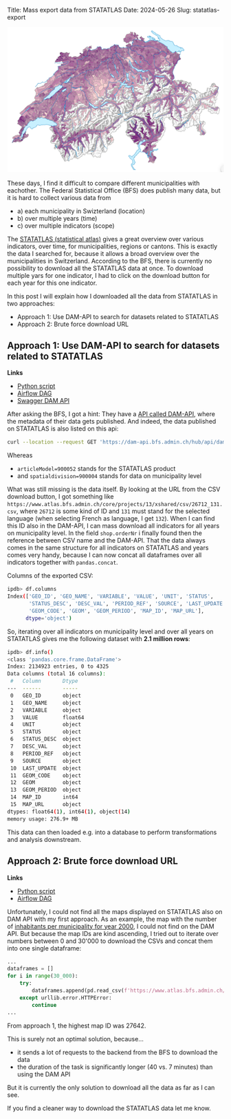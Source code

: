 Title: Mass export data from STATATLAS
Date: 2024-05-26
Slug: statatlas-export

![STATATLAS Thumbnail](../images/statatlas_thumbnail.png)

These days, I find it difficult to compare different municipalities with eachother.
The Federal Statistical Office (BFS) does publish many data, but it is hard to collect various data from

* a) each municipality in Swizterland (location)
* b) over multiple years (time)
* c) over multiple indicators (scope)

The [STATATLAS (statistical atlas)](https://www.atlas.bfs.admin.ch/de/index.html) gives a great overview over various indicators, over time, for municipalities, regions or cantons.
This is exactly the data I searched for, because it allows a broad overview over the municipalities in Switzerland.
According to the BFS, there is currently no possibility to download all the STATATLAS data at once.
To download multiple yars for one indicator, I had to click on the download button for each year for this one indicator.

In this post I will explain how I downloaded all the data from STATATLAS in two approaches:

* Approach 1: Use DAM-API to search for datasets related to STATATLAS
* Approach 2: Brute force download URL

## Approach 1: Use DAM-API to search for datasets related to STATATLAS

**Links**

* [Python script](https://github.com/fbardos/homelab_elt/blob/main/homelab_airflow/dags/bfs_statatlas/run_bfs_statatlas.py)
* [Airflow DAG](https://github.com/fbardos/homelab_elt/blob/c98dbf5de5e235f5308f31ad69e531a9d50ae054/homelab_airflow/dags/bfs_statatlas/dag_bfs_statatlas.py)
* [Swagger DAM API](https://dam-api.bfs.admin.ch/hub/swagger-ui/index.html)

After asking the BFS, I got a hint: They have a [API called DAM-API](https://www.bfs.admin.ch/bfs/de/home/dienstleistungen/forschung/api/api-diffusion-dam.html), where the metadata of their data gets published.
And indeed, the data published on STATATLAS is also listed on this api:

```bash
curl --location --request GET 'https://dam-api.bfs.admin.ch/hub/api/dam/assets?articleModel=900052&spatialdivision=900004'
```

Whereas

* `articleModel=900052` stands for the STATATLAS product
* and `spatialdivision=900004` stands for data on municipality level

What was still missing is the data itself. By looking at the URL from the CSV download button, I got something like `https://www.atlas.bfs.admin.ch/core/projects/13/xshared/csv/26712_131.csv`, where `26712` is some kind of ID and `131` must stand for the selected language (when selecting French as language, I get `132`). When I can find this ID also in the DAM-API, I can mass download all indicators for all years on municipality level. In the field `shop.orderNr` i finally found then the reference between CSV name and the DAM-API.
That the data always comes in the same structure for all indicators on STATATLAS and years comes very handy, because I can now concat all dataframes over all indicators together with `pandas.concat`.

Columns of the exported CSV:
```bash
ipdb> df.columns
Index(['GEO_ID', 'GEO_NAME', 'VARIABLE', 'VALUE', 'UNIT', 'STATUS',
       'STATUS_DESC', 'DESC_VAL', 'PERIOD_REF', 'SOURCE', 'LAST_UPDATE',
       'GEOM_CODE', 'GEOM', 'GEOM_PERIOD', 'MAP_ID', 'MAP_URL'],
      dtype='object')
```

So, iterating over all indicators on municipality level and over all years on STATATLAS gives me the following dataset with **2.1 million rows**:

```bash
ipdb> df.info()
<class 'pandas.core.frame.DataFrame'>
Index: 2134923 entries, 0 to 4325
Data columns (total 16 columns):
 #   Column       Dtype  
---  ------       -----  
 0   GEO_ID       object 
 1   GEO_NAME     object 
 2   VARIABLE     object 
 3   VALUE        float64
 4   UNIT         object 
 5   STATUS       object 
 6   STATUS_DESC  object 
 7   DESC_VAL     object 
 8   PERIOD_REF   object 
 9   SOURCE       object 
 10  LAST_UPDATE  object 
 11  GEOM_CODE    object 
 12  GEOM         object 
 13  GEOM_PERIOD  object 
 14  MAP_ID       int64  
 15  MAP_URL      object 
dtypes: float64(1), int64(1), object(14)
memory usage: 276.9+ MB
```

This data can then loaded e.g. into a database to perform transformations and analysis downstream.

## Approach 2: Brute force download URL

**Links**

* [Python script](https://github.com/fbardos/homelab_elt/blob/main/homelab_airflow/dags/bfs_statatlas/run_bfs_statatlas_iteration.py)
* [Airflow DAG](https://github.com/fbardos/homelab_elt/blob/main/homelab_airflow/dags/bfs_statatlas/dag_bfs_statatlas.py)

Unfortunately, I could not find all the maps displayed on STATATLAS also on DAM API with my first approach.
As an example, the map with the number of [inhabitants per municipality for year 2000](https://www.atlas.bfs.admin.ch/maps/13/de/74_72_71_70/12.html), I could not find on the DAM API.
But because the map IDs are kind ascending, I tried out to iterate over numbers between 0 and 30'000 to download the CSVs and concat them into one single dataframe:

```python
...
dataframes = []
for i in range(30_000):
    try:
        dataframes.append(pd.read_csv(f'https://www.atlas.bfs.admin.ch/core/projects/13/xshared/csv/{i}_131.csv', sep=';'))
    except urllib.error.HTTPError:
        continue
...
```

From approach 1, the highest map ID was 27642.

This is surely not an optimal solution, because...

* it sends a lot of requests to the backend from the BFS to download the data
* the duration of the task is significantly longer (40 vs. 7 minutes) than using the DAM API

But it is currently the only solution to download all the data as far as I can see.

If you find a cleaner way to download the STATATLAS data let me know.

